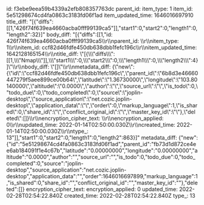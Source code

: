 id: f3ebe9eea59b4339a2efb808357763dc
parent_id: 
item_type: 1
item_id: 5e51298674cd4fa0863c3183fd06f1ad
item_updated_time: 1646016697910
title_diff: "[{\"diffs\":[[1,\"426f74f639ea4660acba0fff99139ca5\"]],\"start1\":0,\"start2\":0,\"length1\":0,\"length2\":32}]"
body_diff: "[{\"diffs\":[[1,\"id: 426f74f639ea4660acba0fff99139ca5\\\r\\\nparent_id: \\\r\\\nitem_type: 1\\\r\\\nitem_id: ccf82d46fdfe450db638dbb1fefc196c\\\r\\\nitem_updated_time: 1642128165154\\\r\\\ntitle_diff: \\\"[{\\\\\\\"diffs\\\\\\\":[[1,\\\\\\\"Nmap\\\\\\\"]],\\\\\\\"start1\\\\\\\":0,\\\\\\\"start2\\\\\\\":0,\\\\\\\"length1\\\\\\\":0,\\\\\\\"length2\\\\\\\":4}]\\\"\\\r\\\nbody_diff: \\\"[]\\\"\\\r\\\nmetadata_diff: {\\\"new\\\":{\\\"id\\\":\\\"ccf82d46fdfe450db638dbb1fefc196c\\\",\\\"parent_id\\\":\\\"6b8d3e46660447279f5aee899ce00b64\\\",\\\"latitude\\\":\\\"1.36730000\\\",\\\"longitude\\\":\\\"103.80140000\\\",\\\"altitude\\\":\\\"0.0000\\\",\\\"author\\\":\\\"\\\",\\\"source_url\\\":\\\"\\\",\\\"is_todo\\\":0,\\\"todo_due\\\":0,\\\"todo_completed\\\":0,\\\"source\\\":\\\"joplin-desktop\\\",\\\"source_application\\\":\\\"net.cozic.joplin-desktop\\\",\\\"application_data\\\":\\\"\\\",\\\"order\\\":0,\\\"markup_language\\\":1,\\\"is_shared\\\":0,\\\"share_id\\\":\\\"\\\",\\\"conflict_original_id\\\":\\\"\\\",\\\"master_key_id\\\":\\\"\\\"},\\\"deleted\\\":[]}\\\r\\\nencryption_cipher_text: \\\r\\\nencryption_applied: 0\\\r\\\nupdated_time: 2022-01-14T02:50:00.030Z\\\r\\\ncreated_time: 2022-01-14T02:50:00.030Z\\\r\\\ntype_: 13\"]],\"start1\":0,\"start2\":0,\"length1\":0,\"length2\":863}]"
metadata_diff: {"new":{"id":"5e51298674cd4fa0863c3183fd06f1ad","parent_id":"fb73d1d872ce4ee6ab184091f1e4c67b","latitude":"0.00000000","longitude":"0.00000000","altitude":"0.0000","author":"","source_url":"","is_todo":0,"todo_due":0,"todo_completed":0,"source":"joplin-desktop","source_application":"net.cozic.joplin-desktop","application_data":"","order":1646016697899,"markup_language":1,"is_shared":0,"share_id":"","conflict_original_id":"","master_key_id":""},"deleted":[]}
encryption_cipher_text: 
encryption_applied: 0
updated_time: 2022-02-28T02:54:22.840Z
created_time: 2022-02-28T02:54:22.840Z
type_: 13
